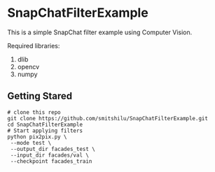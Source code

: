# SnapChatFilterExample

This is a simple SnapChat filter example using Computer Vision. 

Required libraries:
  1. dlib
  2. opencv
  3. numpy
  
 ## Getting Stared
 ```
 # clone this repo
git clone https://github.com/smitshilu/SnapChatFilterExample.git
cd SnapChatFilterExample
# Start applying filters
python pix2pix.py \
  --mode test \
  --output_dir facades_test \
  --input_dir facades/val \
  --checkpoint facades_train
  ```
